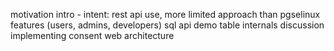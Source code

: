 
motivation
intro - intent: rest api use, more limited approach than pgselinux
features (users, admins, developers)
sql api demo
table internals discussion
implementing consent
web architecture
